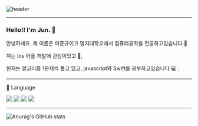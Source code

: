 ![header](https://capsule-render.vercel.app/api?type=rect&color=191970&height=260&section=header&text=Jun%20&fontSize=130&fontColor=FFFFFF&animation=fadeIn)

---

### Hello!! I'm Jun. 👋

안녕하세요. 제 이름은 이준규이고 명지대학교에서 컴퓨터공학을 전공하고있습니다.🏫

저는 Ios 어플 개발에 관심이있고 🍎,

현재는 알고리즘 1문제씩 풀고 있고, javascript와 Swift를 공부하고있습니다 💻 .



---

📝 Language

<img src="https://img.shields.io/badge/C-A8B9CC?style=flat-square&logo=c&logoColor=white"/> <img src="https://img.shields.io/badge/C++-00599C?style=flat-square&logo=cplusplus&logoColor=white"/> <img src="https://img.shields.io/badge/Swift-F05138?style=flat-square&logo=swift&logoColor=white"/> <img src="https://img.shields.io/badge/javascript-F7DF1E?style=flat-square&logo=javascript&logoColor=white"/>

---

![Anurag's GitHub stats](https://github-readme-stats.vercel.app/api?username=JunnKyuu&show_icons=true&theme=dark)
